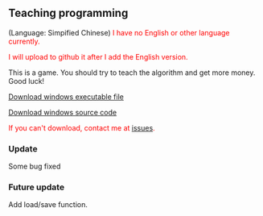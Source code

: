 ## Teaching programming
(Language: Simpified Chinese)
<font color="red">I have no English or other language currently.</font>

<font color="red">I will upload to github it after I add the English version.</font>

This is a game. You should try to teach the algorithm and get more money. Good luck!

[Download windows executable file](https://github.com/steambird1/steambird1.github.io/releases/download/v1.0/teach-programming.exe)

[Download windows source code](library/teach-programming.cpp)

<font color="red">If you can't download, contact me at [issues](https://github.com/steambird1/steambird1.github.io/issues).</font>

### Update
Some bug fixed

### Future update
Add load/save function.